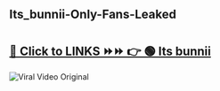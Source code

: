 
 ## Its_bunnii-Only-Fans-Leaked

# <h2><a href="https://clipsfans.com/Its_bunnii&ref=git">🔗 Click to LINKS ⏩⏩ 👉 🟢 Its bunnii </a></h2>

<a href="https://clipsfans.com/Its_bunnii&ref=git" rel="nofollow" data-target="animated-image.originalLink"><img src="https://i.ibb.co.com/xMMVF88/686577567.gif" alt="Viral Video Original" style="max-width: 100%; display: inline-block;" data-target="animated-image.originalImage"></a>
